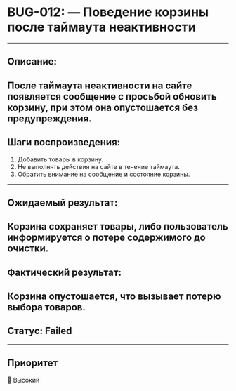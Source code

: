 # BUG-012: — Поведение корзины после таймаута неактивности  
---  
## Описание:  
После таймаута неактивности на сайте появляется сообщение с просьбой обновить корзину, при этом она опустошается без предупреждения.  
---
## Шаги воспроизведения:  
1. Добавить товары в корзину.  
2. Не выполнять действия на сайте в течение таймаута.  
3. Обратить внимание на сообщение и состояние корзины.
---  
## Ожидаемый результат:  
Корзина сохраняет товары, либо пользователь информируется о потере содержимого до очистки.
---
## Фактический результат:  
Корзина опустошается, что вызывает потерю выбора товаров.
---
## Статус: Failed
---
## Приоритет  
🔴 Высокий
